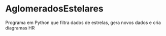 # AglomeradosEstelares
Programa em Python que filtra dados de estrelas, gera novos dados e cria diagramas HR
